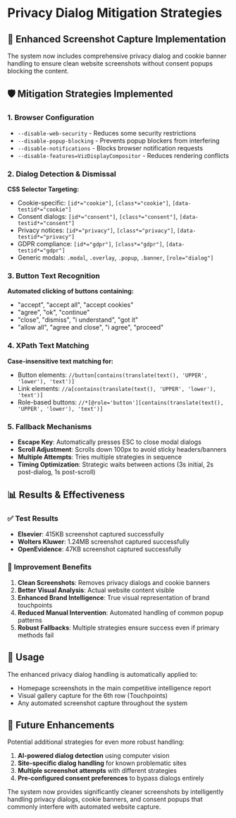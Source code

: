 # Privacy Dialog Mitigation Strategies

## 🔧 **Enhanced Screenshot Capture Implementation**

The system now includes comprehensive privacy dialog and cookie banner handling to ensure clean website screenshots without consent popups blocking the content.

## 🛡️ **Mitigation Strategies Implemented**

### 1. **Browser Configuration**
- `--disable-web-security` - Reduces some security restrictions
- `--disable-popup-blocking` - Prevents popup blockers from interfering
- `--disable-notifications` - Blocks browser notification requests
- `--disable-features=VizDisplayCompositor` - Reduces rendering conflicts

### 2. **Dialog Detection & Dismissal**
**CSS Selector Targeting:**
- Cookie-specific: `[id*="cookie"]`, `[class*="cookie"]`, `[data-testid*="cookie"]`
- Consent dialogs: `[id*="consent"]`, `[class*="consent"]`, `[data-testid*="consent"]`
- Privacy notices: `[id*="privacy"]`, `[class*="privacy"]`, `[data-testid*="privacy"]`
- GDPR compliance: `[id*="gdpr"]`, `[class*="gdpr"]`, `[data-testid*="gdpr"]`
- Generic modals: `.modal`, `.overlay`, `.popup`, `.banner`, `[role="dialog"]`

### 3. **Button Text Recognition**
**Automated clicking of buttons containing:**
- "accept", "accept all", "accept cookies"
- "agree", "ok", "continue"
- "close", "dismiss", "i understand", "got it"
- "allow all", "agree and close", "i agree", "proceed"

### 4. **XPath Text Matching**
**Case-insensitive text matching for:**
- Button elements: `//button[contains(translate(text(), 'UPPER', 'lower'), 'text')]`
- Link elements: `//a[contains(translate(text(), 'UPPER', 'lower'), 'text')]`
- Role-based buttons: `//*[@role='button'][contains(translate(text(), 'UPPER', 'lower'), 'text')]`

### 5. **Fallback Mechanisms**
- **Escape Key**: Automatically presses ESC to close modal dialogs
- **Scroll Adjustment**: Scrolls down 100px to avoid sticky headers/banners
- **Multiple Attempts**: Tries multiple strategies in sequence
- **Timing Optimization**: Strategic waits between actions (3s initial, 2s post-dialog, 1s post-scroll)

## 📊 **Results & Effectiveness**

### ✅ **Test Results**
- **Elsevier**: 415KB screenshot captured successfully
- **Wolters Kluwer**: 1.24MB screenshot captured successfully  
- **OpenEvidence**: 47KB screenshot captured successfully

### 🎯 **Improvement Benefits**
1. **Clean Screenshots**: Removes privacy dialogs and cookie banners
2. **Better Visual Analysis**: Actual website content visible
3. **Enhanced Brand Intelligence**: True visual representation of brand touchpoints
4. **Reduced Manual Intervention**: Automated handling of common popup patterns
5. **Robust Fallbacks**: Multiple strategies ensure success even if primary methods fail

## 🔄 **Usage**

The enhanced privacy dialog handling is automatically applied to:
- Homepage screenshots in the main competitive intelligence report
- Visual gallery capture for the 6th row (Touchpoints)
- Any automated screenshot capture throughout the system

## 🚀 **Future Enhancements**

Potential additional strategies for even more robust handling:
1. **AI-powered dialog detection** using computer vision
2. **Site-specific dialog handling** for known problematic sites
3. **Multiple screenshot attempts** with different strategies
4. **Pre-configured consent preferences** to bypass dialogs entirely

The system now provides significantly cleaner screenshots by intelligently handling privacy dialogs, cookie banners, and consent popups that commonly interfere with automated website capture.